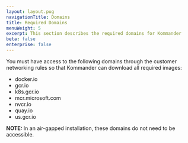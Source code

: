 ```yaml
---
layout: layout.pug
navigationTitle: Domains
title: Required Domains
menuWeight: 5
excerpt: This section describes the required domains for Kommander
beta: false
enterprise: false
---
```


You must have access to the following domains through the customer networking rules so that Kommander can download all required images:

 - docker.io
 - gcr.io
 - k8s.gcr.io
 - mcr.microsoft.com
 - nvcr.io
 - quay.io
 - us.gcr.io

<p class="message--note"><strong>NOTE: </strong>In an air-gapped installation, these domains do not need to be accessible.</p>